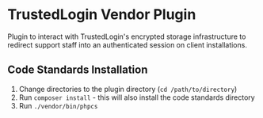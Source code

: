 # TrustedLogin Vendor Plugin

Plugin to interact with TrustedLogin's encrypted storage infrastructure to redirect support staff into an authenticated session on client installations.

## Code Standards Installation

1. Change directories to the plugin directory (`cd /path/to/directory`)
1. Run `composer install` - this will also install the code standards directory
1. Run `./vendor/bin/phpcs`
